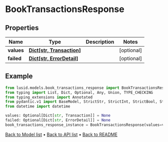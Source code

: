 # BookTransactionsResponse

## Properties
Name | Type | Description | Notes
------------ | ------------- | ------------- | -------------
**values** | [**Dict[str, Transaction]**](Transaction.md) |  | [optional] 
**failed** | [**Dict[str, ErrorDetail]**](ErrorDetail.md) |  | [optional] 
## Example

```python
from lusid.models.book_transactions_response import BookTransactionsResponse
from typing import List, Dict, Optional, Any, Union, TYPE_CHECKING
from typing_extensions import Annotated
from pydantic.v1 import BaseModel, StrictStr, StrictInt, StrictBool, StrictFloat, StrictBytes, Field, validator, ValidationError, conlist, constr
from datetime import datetime

values: Optional[Dict[str, Transaction]] = None
failed: Optional[Dict[str, ErrorDetail]] = None
book_transactions_response_instance = BookTransactionsResponse(values=values, failed=failed)

```

[Back to Model list](../README.md#documentation-for-models) &#8226; [Back to API list](../README.md#documentation-for-api-endpoints) &#8226; [Back to README](../README.md)

